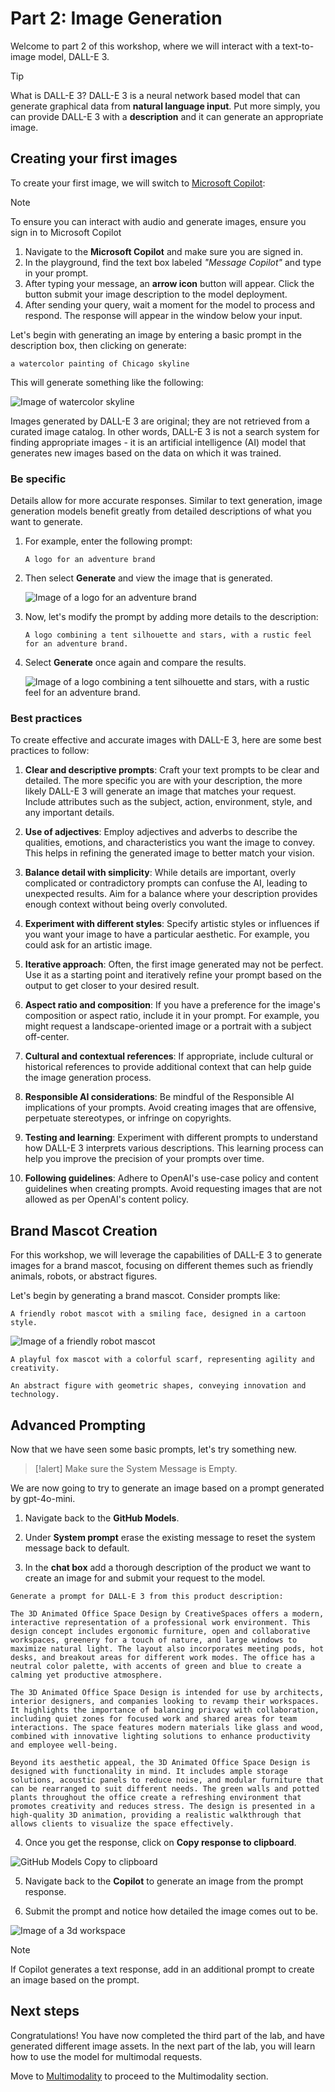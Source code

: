# Part 2: Image Generation

Welcome to part 2 of this workshop, where we will interact with a text-to-image model, DALL-E 3. 

> [!TIP]
> What is DALL-E 3? DALL-E 3 is a neural network based model that can generate graphical data from **natural language input**. Put more simply, you can provide DALL-E 3 with a **description** and it can generate an appropriate image.

## Creating your first images

To create your first image, we will switch to [Microsoft Copilot](https://copilot.microsoft.com/):

> [!NOTE]
> To ensure you can interact with audio and generate images, ensure you sign in to Microsoft Copilot


1. Navigate to the  **Microsoft Copilot** and make sure you are signed in.
2. In the playground, find the text box labeled _"Message Copilot"_ and type in your prompt.
3. After typing your message, an **arrow icon** button will appear. Click the button submit your image description to the model deployment.
4. After sending your query, wait a moment for the model to process and respond. The response will appear in the window below your input.

Let's begin with generating an image by entering a basic prompt in the description box, then clicking on generate:


```a watercolor painting of Chicago skyline```


This will generate something like the following:

![Image of watercolor skyline](media/a%20watercolor%20painting%20of%20Chicago%20skyline.png)

Images generated by DALL-E 3 are original; they are not retrieved from a curated image catalog. In other words, DALL-E 3 is not a search system for finding appropriate images - it is an artificial intelligence (AI) model that generates new images based on the data on which it was trained.

### Be specific

Details allow for more accurate responses. Similar to text generation, image generation models benefit greatly from detailed descriptions of what you want to generate.

1. For example, enter the following prompt:

    ```A logo for an adventure brand```

2. Then select **Generate** and view the image that is generated.

    ![Image of a logo for an adventure brand](./media/A%20logo%20for%20an%20adventure%20brand.png)

3. Now, let's modify the prompt by adding more details to the description:


    ```A logo combining a tent silhouette and stars, with a rustic feel for an adventure brand.```

4. Select **Generate** once again and compare the results.

    ![Image of a logo combining a tent silhouette and stars, with a rustic feel for an adventure brand.](./media/A%20logo%20combining%20a%20tent%20silhouette%20and%20stars,%20with%20a%20rustic%20feel%20for%20an%20adventure%20brand.png)

### Best practices

To create effective and accurate images with DALL-E 3, here are some best practices to follow:

1. **Clear and descriptive prompts**: Craft your text prompts to be clear and detailed. The more specific you are with your description, the more likely DALL-E 3 will generate an image that matches your request. Include attributes such as the subject, action, environment, style, and any important details.

1. **Use of adjectives**: Employ adjectives and adverbs to describe the qualities, emotions, and characteristics you want the image to convey. This helps in refining the generated image to better match your vision.

1. **Balance detail with simplicity**: While details are important, overly complicated or contradictory prompts can confuse the AI, leading to unexpected results. Aim for a balance where your description provides enough context without being overly convoluted.

1. **Experiment with different styles**: Specify artistic styles or influences if you want your image to have a particular aesthetic. For example, you could ask for an artistic image.

1. **Iterative approach**: Often, the first image generated may not be perfect. Use it as a starting point and iteratively refine your prompt based on the output to get closer to your desired result.

1. **Aspect ratio and composition**: If you have a preference for the image's composition or aspect ratio, include it in your prompt. For example, you might request a landscape-oriented image or a portrait with a subject off-center.

1. **Cultural and contextual references**: If appropriate, include cultural or historical references to provide additional context that can help guide the image generation process.

1. **Responsible AI considerations**: Be mindful of the Responsible AI implications of your prompts. Avoid creating images that are offensive, perpetuate stereotypes, or infringe on copyrights.

1. **Testing and learning**: Experiment with different prompts to understand how DALL-E 3 interprets various descriptions. This learning process can help you improve the precision of your prompts over time.

1. **Following guidelines**: Adhere to OpenAI's use-case policy and content guidelines when creating prompts. Avoid requesting images that are not allowed as per OpenAI's content policy.

## Brand Mascot Creation

For this workshop, we will leverage the capabilities of DALL-E 3 to generate images for a brand mascot, focusing on different themes such as friendly animals, robots, or abstract figures. 

Let's begin by generating a brand mascot. Consider prompts like:

```A friendly robot mascot with a smiling face, designed in a cartoon style.```

![Image of a friendly robot mascot](./media/A%20friendly%20robot%20mascot%20with%20a%20smiling%20face,%20designed%20in%20a%20cartoon%20style.png)

```A playful fox mascot with a colorful scarf, representing agility and creativity.```

```An abstract figure with geometric shapes, conveying innovation and technology.```

## Advanced Prompting

Now that we have seen some basic prompts, let's try something new.

>[!alert] Make sure the System Message is Empty. 

We are now going to try to generate an image based on a prompt generated by gpt-4o-mini.

1. Navigate back to the **GitHub Models**.

2. Under **System prompt** erase the existing message to reset the system message back to default.

3. In the **chat box** add a thorough description of the product we want to create an image for and submit your request to the model.

```
Generate a prompt for DALL-E 3 from this product description:

The 3D Animated Office Space Design by CreativeSpaces offers a modern, interactive representation of a professional work environment. This design concept includes ergonomic furniture, open and collaborative workspaces, greenery for a touch of nature, and large windows to maximize natural light. The layout also incorporates meeting pods, hot desks, and breakout areas for different work modes. The office has a neutral color palette, with accents of green and blue to create a calming yet productive atmosphere.

The 3D Animated Office Space Design is intended for use by architects, interior designers, and companies looking to revamp their workspaces. It highlights the importance of balancing privacy with collaboration, including quiet zones for focused work and shared areas for team interactions. The space features modern materials like glass and wood, combined with innovative lighting solutions to enhance productivity and employee well-being.

Beyond its aesthetic appeal, the 3D Animated Office Space Design is designed with functionality in mind. It includes ample storage solutions, acoustic panels to reduce noise, and modular furniture that can be rearranged to suit different needs. The green walls and potted plants throughout the office create a refreshing environment that promotes creativity and reduces stress. The design is presented in a high-quality 3D animation, providing a realistic walkthrough that allows clients to visualize the space effectively.
```

4. Once you get the response, click on **Copy response to clipboard**.

![GitHub Models Copy to clipboard](media/gh-models-copy.JPG)

5. Navigate back to the **Copilot** to generate an image from the prompt response.

5. Submit the prompt and notice how detailed the image comes out to be.

![Image of a 3d workspace](./media/a%20modern%20office%20space%20designed%20by%20CreativeSpaces%20with%20ergonomic%20furniture,%20green%20and%20blue%20accents,%20open%20collaborative%20workspaces,%20large%20windows,%20lush%20greenery,%20modern%20materials%20like%20glass%20and%20wood,%20innovativ.png)

> [!NOTE]
> If Copilot generates a text response, add in an additional prompt to create an image based on the prompt.

## Next steps

Congratulations! You have now completed the third part of the lab, and have generated different image assets. In the next part of the lab, you will learn how to use the model for multimodal requests.

Move to [Multimodality](05_Multimodal_Interfaces.md) to proceed to the Multimodality section.
